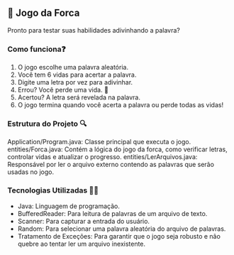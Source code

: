 ## 🩻 Jogo da Forca
Pronto para testar suas habilidades adivinhando a palavra?

### Como funciona❓

1. O jogo escolhe uma palavra aleatória.
2. Você tem 6 vidas para acertar a palavra.
3. Digite uma letra por vez para adivinhar.
4. Errou? Você perde uma vida. 😬
5. Acertou? A letra será revelada na palavra.
6. O jogo termina quando você acerta a palavra ou perde todas as vidas!

### Estrutura do Projeto 🔍

Application/Program.java: Classe principal que executa o jogo.
entities/Forca.java: Contém a lógica do jogo da forca, como verificar letras, controlar vidas e atualizar o progresso.
entities/LerArquivos.java: Responsável por ler o arquivo externo contendo as palavras que serão usadas no jogo.

### Tecnologias Utilizadas 🧑‍💻

* Java: Linguagem de programação.
* BufferedReader: Para leitura de palavras de um arquivo de texto.
* Scanner: Para capturar a entrada do usuário.
* Random: Para selecionar uma palavra aleatória do arquivo de palavras.
* Tratamento de Exceções: Para garantir que o jogo seja robusto e não quebre ao tentar ler um arquivo inexistente.
